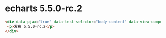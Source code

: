 # echarts 5.5.0-rc.2
```markdown
<div data-pjax="true" data-test-selector="body-content" data-view-component="true" class="markdown-body my-3">
 <p>发布 5.5.0-rc.2</p>
</div>
```